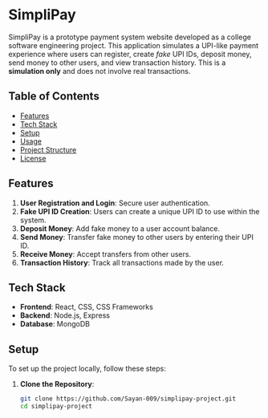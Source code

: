 # SimpliPay

SimpliPay is a prototype payment system website developed as a college software engineering project. This application simulates a UPI-like payment experience where users can register, create *fake* UPI IDs, deposit money, send money to other users, and view transaction history. This is a **simulation only** and does not involve real transactions.

## Table of Contents

- [Features](#features)
- [Tech Stack](#tech-stack)
- [Setup](#setup)
- [Usage](#usage)
- [Project Structure](#project-structure)
- [License](#license)

## Features

1. **User Registration and Login**: Secure user authentication.
2. **Fake UPI ID Creation**: Users can create a unique UPI ID to use within the system.
3. **Deposit Money**: Add fake money to a user account balance.
4. **Send Money**: Transfer fake money to other users by entering their UPI ID.
5. **Receive Money**: Accept transfers from other users.
6. **Transaction History**: Track all transactions made by the user.

## Tech Stack

- **Frontend**: React, CSS, CSS Frameworks
- **Backend**: Node.js, Express
- **Database**: MongoDB

## Setup

To set up the project locally, follow these steps:

1. **Clone the Repository**:
   ```bash
   git clone https://github.com/Sayan-009/simplipay-project.git
   cd simplipay-project
